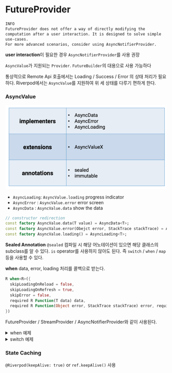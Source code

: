 # FutureProvider

```text
INFO
FutureProvider does not offer a way of directly modifying the computation after a user interaction. It is designed to solve simple use-cases.
For more advanced scenarios, consider using AsyncNotifierProvider.
```
**user interaction**이 필요한 경우 `AsyncNotifierProvider`를 사용 권장

`AsyncValue`가 지원되는 `Provider`. `FutureBuilder`의 대용으로 사용 가능하다

통상적으로 Remote Api 호출에서는 Loading / Success / Error 의 상태 처리가 필요하다. 
Riverpod에서는 `AsyncValue`를 지원하여 위 세 상태를 다루기 편하게 한다.

### AsyncValue
![](./../../../../../imgs/aync_value.png)
- `AsyncLoading`: `AsyncValue.loading` progress indicator
- `AsyncError` : `AsyncValue.error` error screen
- `AsyncData` : `AsyncValue.data` show the data
```dart
// constructor redirection
const factory AsyncValue.data(T value) = AsyncData<T>;
const factory AsyncValue.error(Obejct error, StackTrace stackTrace) = AsyncError<T>;
const factory AsyncValue.loading() = AsyncLoading<T>;
```

**Sealed Annotation**
`@sealed`
컴파일 시 해당 어노테이션이 있으면 해당 클래스의 subclass를 알 수 있다.
`is` operator를 사용하지 않아도 된다. 
즉 `switch` / `when` / `map` 등을 사용할 수 있다. 

**when**
data, error, loading 처리를 콜백으로 받는다. 
```dart
R when<R>({
  skipLoadingOnReload = false,
  skipLoadingOnRefresh = true,
  skipError = false,
  required R Function(T data) data,
  required R Function(Object error, StackTrace stackTrace) error, required R Function() loading,
})
```
FutureProvider / StreamProvider / AsyncNotifierProvider와 같이 사용된다.

<details>
  <summary>when 예제</summary>

  ```dart
body: switch (userList) {
  AsyncData(value: final users) => ListView.separated(
    itemCount: users.length,
    separatorBuilder: (context, index) {
      return const Divider();
    },
    itemBuilder: (context, index) {
      final user = users[index];
      return ListTile(
        leading: CircleAvatar(
          child: Text(user.id.toString()),
        ),
        title: Text(user.name),
      );
    },
  ),
  AsyncError(error: final error, stackTrace: final _) => Center(
          child: Text(
            error.toString(),
            style: const TextStyle(fontSize: 20, color: Colors.red),
          ),
        ),
  // AsyncLoading() => const Center(
  // switch case에서 default와 동일
  _ => const Center(
          child: CircularProgressIndicator(),
        ),
},
  ```
</details>
<details>
  <summary>switch 예제</summary>

  ```dart
body: userList.when(
  data: (users) {
    return ListView.separated(
      itemCount: users.length,
      separatorBuilder: (context, index) {
        return const Divider();
      },
      itemBuilder: (context, index) {
        final user = users[index];
        return ListTile(
          leading: CircleAvatar(
            child: Text(user.id.toString()),
          ),
          title: Text(user.name),
        );
      },
    );
  },
  error: (error, stackTrace) {
    return Center(
      child: Text(
        error.toString(),
        style: const TextStyle(fontSize: 20, color: Colors.red),
      ),
    );
  },
  loading: () => const Center(
    child: CircularProgressIndicator(),
  ),
),
  ```
</details>

### State Caching 
`@Riverpod(keepAlive: true)` or `ref.keepAlive()` 사용